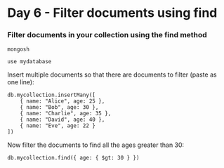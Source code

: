 <h1>Day 6 - Filter documents using find</h1>
<h3>Filter documents in your collection using the find method</h3>

```console
mongosh
```
```console
use mydatabase
```
Insert multiple documents so that there are documents to filter (paste as one line):
```console
db.mycollection.insertMany([
    { name: "Alice", age: 25 },
    { name: "Bob", age: 30 },
    { name: "Charlie", age: 35 },
    { name: "David", age: 40 },
    { name: "Eve", age: 22 }
])
```
Now filter the documents to find all the ages greater than 30:
```console
db.mycollection.find({ age: { $gt: 30 } })
```